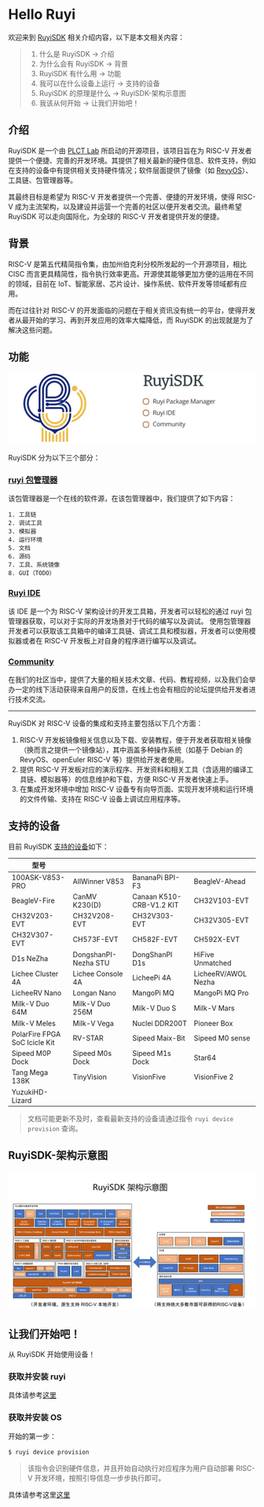 # Hello Ruyi

欢迎来到 [RuyiSDK](https://github.com/ruyisdk) 相关介绍内容，以下是本文相关内容：

> 1. 什么是 RuyiSDK -> 介绍
> 2. 为什么会有 RuyiSDK -> 背景
> 3. RuyiSDK 有什么用 -> 功能
> 4. 我可以在什么设备上运行 -> 支持的设备
> 5. RuyiSDK 的原理是什么 -> RuyiSDK-架构示意图
> 6. 我该从何开始 -> 让我们开始吧！
## 介绍

RuyiSDK 是一个由 [PLCT Lab](https://plctlab.org/) 所启动的开源项目，该项目旨在为 RISC-V 开发者提供一个便捷、完善的开发环境。其提供了相关最新的硬件信息、软件支持，例如在支持的设备中有提供相关支持硬件情况；软件层面提供了镜像（如 [RevyOS](https://github.com/ruyisdk/revyos)）、工具链、包管理器等。

其最终目标是希望为 RISC-V 开发者提供一个完善、便捷的开发环境，使得 RISC-V 成为主流架构，以及建设并运营一个完善的社区以便开发者交流。最终希望 RuyiSDK 可以走向国际化，为全球的 RISC-V 开发者提供开发的便捷。

## 背景

RISC-V 是第五代精简指令集，由加州伯克利分校所发起的一个开源项目，相比 CISC 而言更具精简性，指令执行效率更高。开源使其能够更加方便的运用在不同的领域，目前在 IoT、智能家居、芯片设计、操作系统、软件开发等领域都有应用。

而在过往针对 RISC-V 的开发面临的问题在于相关资讯没有统一的平台，使得开发者从最开始的学习、再到开发应用的效率大幅降低，而 RuyiSDK 的出现就是为了解决这些问题。

## 功能

![RuyiSDK](./img/RuyiSDK.png)

RuyiSDK 分为以下三个部分：
### [ruyi 包管理器](../Package-Manager/index.md)

该包管理器是一个在线的软件源，在该包管理器中，我们提供了如下内容：

```
1. 工具链
2. 调试工具
3. 模拟器
4. 运行环境
5. 文档
6. 源码
7. 工具、系统镜像
8. GUI（TODO）
```

### [Ruyi IDE](../IDE/TODO.md)

该 IDE 是一个为 RISC-V 架构设计的开发工具箱，开发者可以轻松的通过 ruyi 包管理器获取，可以对于实际的开发场景对于代码的编写以及调试。
使用包管理器开发者可以获取该工具箱中的编译工具链、调试工具和模拟器，开发者可以使用模拟器或者在 RISC-V 开发板上对自身的程序进行编写以及调试。

### [Community](../Community/About-us.md)

在我们的社区当中，提供了大量的相关技术文章、代码、教程视频，以及我们会举办一定的线下活动获得来自用户的反馈，在线上也会有相应的论坛提供给开发者进行技术交流。

----

RuyiSDK 对 RISC-V 设备的集成和支持主要包括以下几个方面：

1.  RISC-V 开发板镜像相关信息以及下载、安装教程，便于开发者获取相关镜像（换而言之提供一个镜像站），其中涵盖多种操作系统（如基于 Debian 的 RevyOS、openEuler RISC-V 等）提供给开发者使用。
2.  提供 RISC-V 开发板对应的演示程序、开发资料和相关工具（含适用的编译工具链、模拟器等）的信息维护和下载，方便 RISC-V 开发者快速上手。
3.  在集成开发环境中增加 RISC-V 设备专有向导页面、实现开发环境和运行环境的文件传输、支持在 RISC-V 设备上调试应用程序等。

## 支持的设备

目前 RuyiSDK [支持的设备](https://github.com/ruyisdk/support-matrix)如下：

| 型号                            |                      |                          |                     |
| ----------------------------- | -------------------- | ------------------------ | ------------------- |
| 100ASK-V853-PRO               | AllWinner V853       | BananaPi BPI-F3          | BeagleV-Ahead       |
| BeagleV-Fire                  | CanMV K230(D)        | Canaan K510-CRB-V1.2 KIT | CH32V103-EVT        |
| CH32V203-EVT                  | CH32V208-EVT         | CH32V303-EVT             | CH32V305-EVT        |
| CH32V307-EVT                  | CH573F-EVT           | CH582F-EVT               | CH592X-EVT          |
| D1s NeZha                     | DongshanPI-Nezha STU | DongShanPI D1s           | HiFive Unmatched    |
| Lichee Cluster 4A             | Lichee Console 4A    | LicheePi 4A              | LicheeRV/AWOL Nezha |
| LicheeRV Nano                 | Longan Nano          | MangoPi MQ               | MangoPi MQ Pro      |
| Milk-V Duo 64M                | Milk-V Duo 256M      | Milk-V Duo S             | Milk-V Mars         |
| Milk-V Meles                  | Milk-V Vega          | Nuclei DDR200T           | Pioneer Box         |
| PolarFire FPGA SoC Icicle Kit | RV-STAR              | Sipeed Maix-Bit          | Sipeed M0 sense     |
| Sipeed M0P Dock               | Sipeed M0s Dock      | Sipeed M1s Dock          | Star64              |
| Tang Mega 138K                | TinyVision           | VisionFive               | VisionFive 2        |
| YuzukiHD-Lizard               |                      |                          |                     |


> 文档可能更新不及时，查看最新支持的设备请通过指令 `ruyi device provision` 查询。

## RuyiSDK-架构示意图

![Structure-RuyiSDK.png](./img/Structure-RuyiSDK.png)

## 让我们开始吧！

从 RuyiSDK 开始使用设备！

### 获取并安装 ruyi

具体请参考[这里](../Package-Manager/installation.md)

### 获取并安装 OS

开始的第一步：

```bash
$ ruyi device provision
```

> 该指令会识别硬件信息，并且开始自动执行对应程序为用户自动部署 RISC-V 开发环境，按照引导信息一步步执行即可。

具体请参考这里[这里](../RuyiSDK/case2.md)
